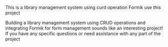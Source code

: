 This is a  library management system
using curd operation 
Formik use this project

Building a library management system using CRUD operations and integrating Formik for form management sounds like an interesting project! If you have any specific questions or need assistance with any part of the project
